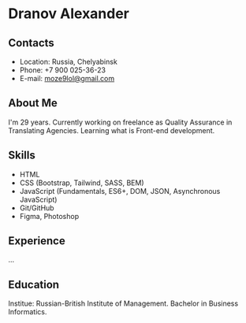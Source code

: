 # Dranov Alexander
## Contacts 
* Location: Russia, Chelyabinsk
* Phone: +7 900 025-36-23
* E-mail: moze9lol@gmail.com
## About Me
I'm 29 years. Currently working on freelance as Quality Assurance in Translating Agencies. Learning what is Front-end development.
## Skills 
* HTML
* CSS (Bootstrap, Tailwind, SASS, BEM)
* JavaScript (Fundamentals, ES6+, DOM, JSON, Asynchronous JavaScript)
* Git/GitHub
* Figma, Photoshop
## Experience
...
## Education
Institue: Russian-British Institute of Management. Bachelor in Business Informatics.
